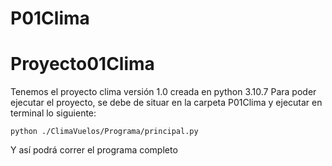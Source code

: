 # P01Clima
# Proyecto01Clima

Tenemos el proyecto clima versión 1.0 creada en python 3.10.7
Para poder ejecutar el proyecto, se debe de situar en la carpeta P01Clima y ejecutar en terminal lo siguiente:

    python ./ClimaVuelos/Programa/principal.py

Y así podrá correr el programa completo
